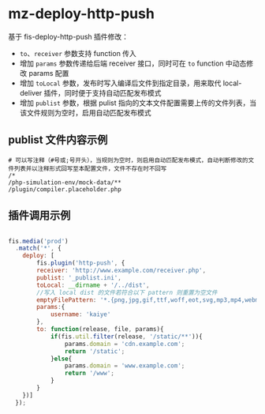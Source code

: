 # mz-deploy-http-push

基于 fis-deploy-http-push 插件修改：

* `to`、`receiver` 参数支持 function 传入
* 增加 `params` 参数传递给后端 receiver 接口，同时可在 `to` function 中动态修改 params 配置
* 增加 `toLocal` 参数，发布时写入编译后文件到指定目录，用来取代 local-deliver 插件，同时便于支持自动匹配发布模式
* 增加 `publist` 参数，根据 pulist 指向的文本文件配置需要上传的文件列表，当该文件规则为空时，启用自动匹配发布模式

## publist 文件内容示例

```
# 可以写注释（#号或;号开头），当规则为空时，则启用自动匹配发布模式，自动判断修改的文件列表并以注释形式回写至本配置文件，文件不存在时不回写
/*
/php-simulation-env/mock-data/**
/plugin/compiler.placeholder.php
```

## 插件调用示例

```javascript

fis.media('prod')
  .match('*', {
    deploy: [
        fis.plugin('http-push', {
        receiver: 'http://www.example.com/receiver.php',
        publist: '_publist.ini',
        toLocal: __dirname + '/../dist',
        //写入 local dist 的文件若符合以下 pattern 则重置为空文件
        emptyFilePattern: '*.{png,jpg,gif,ttf,woff,eot,svg,mp3,mp4,webm,flv}',
        params:{
            username: 'kaiye'  
        },
        to: function(release, file, params){
            if(fis.util.filter(release, '/static/**')){
                params.domain = 'cdn.example.com';
                return '/static';
            }else{
                params.domain = 'www.example.com';
                return '/www';
            }
        }
    })]
  });
  
```